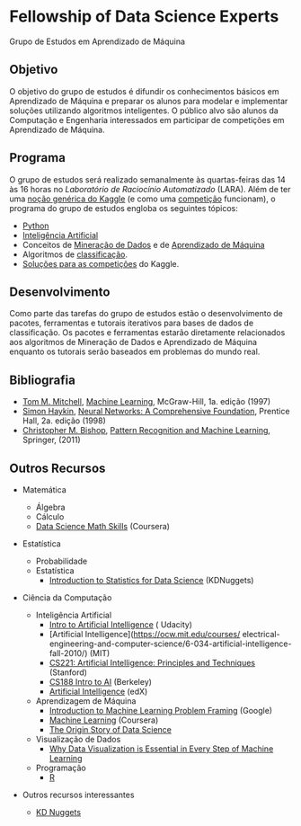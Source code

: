   # Fellowship of Data Science Experts

Grupo de Estudos em Aprendizado de Máquina

## Objetivo

O objetivo do grupo de estudos é difundir os conhecimentos básicos em Aprendizado de Máquina e preparar os alunos para modelar e implementar soluções utilizando algoritmos inteligentes. O público alvo são alunos da Computação e Engenharia interessados em participar de competições em Aprendizado de Máquina.

## Programa

O grupo de estudos será realizado semanalmente às quartas-feiras das 14 às 16 horas no _Laboratório de Raciocínio Automatizado_ (LARA). Além de ter uma [noção genérica do Kaggle](https://www.kaggle.com/learn/overview) (e como uma [competição](https://www.kaggle.com/docs/competitions) funcionam), o programa do grupo de estudos engloba os seguintes tópicos:

* [Python](python)
* [Inteligência Artificial](ai)
* Conceitos de [Mineração de Dados](dm) e de [Aprendizado de Máquina](ml)
* Algoritmos de [classificação](classification).
* [Soluções para as competições](competitions) do Kaggle.

## Desenvolvimento

Como parte das tarefas do grupo de estudos estão o desenvolvimento de pacotes, ferramentas e tutorais iterativos para bases de dados de classificação. Os pacotes e ferramentas estarão diretamente relacionados aos algoritmos de Mineração de Dados e Aprendizado de Máquina enquanto os tutorais serão baseados em problemas do mundo real.

## Bibliografia

* [Tom M. Mitchell](http://www.cs.cmu.edu/~tom/), [Machine Learning](http://profsite.um.ac.ir/~monsefi/machine-learning/pdf/Machine-Learning-Tom-Mitchell.pdf),  McGraw-Hill, 1a. edição (1997)
* [Simon Haykin](http://soma.mcmaster.ca/haykin.php), [Neural Networks: A Comprehensive Foundation](http://cdn.preterhuman.net/texts/science_and_technology/artificial_intelligence/Neural%20Networks%20-%20A%20Comprehensive%20Foundation%20-%20Simon%20Haykin.pdf), Prentice Hall, 2a. edição (1998)
* [Christopher M. Bishop](https://www.microsoft.com/en-us/research/people/cmbishop/), [Pattern Recognition and Machine Learning](http://users.isr.ist.utl.pt/~wurmd/Livros/school/Bishop%20-%20Pattern%20Recognition%20And%20Machine%20Learning%20-%20Springer%20%202006.pdf), Springer, (2011)

## Outros Recursos

* Matemática
  * Álgebra
  * Cálculo
  * [Data Science Math Skills](https://www.coursera.org/learn/datasciencemathskills) (Coursera)
* Estatística
  * Probabilidade
  * Estatística
    * [Introduction to Statistics for Data Science](https://www.kdnuggets.com/2018/12/introduction-statistics-data-science.html) (KDNuggets)
* Ciência da Computação
  * Inteligência Artificial
    * [Intro to Artificial Intelligence](https://www.udacity.com/course/intro-to-artificial-intelligence--cs271) (  Udacity)
    * [Artificial Intelligence](https://ocw.mit.edu/courses/  electrical-engineering-and-computer-science/6-034-artificial-intelligence-fall-2010/) (MIT)
    * [CS221: Artificial Intelligence: Principles and Techniques](https://stanford-cs22*github.io/) (Stanford)
    * [CS188 Intro to AI](http://ai.berkeley.edu/lecture_videos.html) (Berkeley)
    * [Artificial Intelligence](https://www.edx.org/course/artificial-intelligence-ai) (edX)
  * Aprendizagem de Máquina
    * [Introduction to Machine Learning Problem Framing](https://developers.google.com/machine-learning/problem-framing/  ) (Google)
    * [Machine Learning](https://www.coursera.org/learn/machine-learning#instructors) (Coursera)
    * [The Origin Story of Data Science](https://www.welcometothejungle.com/en/articles/story-origin-data-science)
  * Visualização de Dados
    * [Why Data Visualization is Essential in Every Step of Machine Learning](https://www.welcometothejungle.com/en/articles/btc-data-visualization-machine-learning)
  * Programação
    * [R](https://www.r-project.org/about.html)

* Outros recursos interessantes
  * [KD Nuggets](https://www.kdnuggets.com/)
